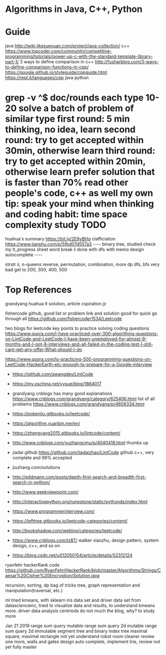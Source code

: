 
Algorithms in Java, C++, Python
===============================
Guide
=====
java http://wiki.jikexueyuan.com/project/java-collection/
c++ https://www.topcoder.com/community/competitive-programming/tutorials/power-up-c-with-the-standard-template-library-part-1/
3 ways to define comparison in c++
http://fusharblog.com/3-ways-to-define-comparison-functions-in-cpp/
https://google.github.io/styleguide/cppguide.html
https://repl.it/languages/cpp java python

grep -v ^$ doc/rounds
each type 10-20
solve a batch of problem of similar type
first round: 5 min thinking, no idea, learn
second round: try to get accepted within 30min, otherwise learn
third round: try to get accepted within 20min, otherwise learn
prefer solution that is faster than 70% 
read other people's code, c++ as well
my own tip: speak your mind when thinking and coding
habit: time space complexity study 
TODO
====
huahua's summary
https://bit.ly/2E8yBHq
clafficiation 
https://www.jianshu.com/p/5fbd07d557a3   ---- binary tree, studied
check my lt_progress sheet
word break ii done with dfs with memo
design autocomplete ----

strstr ii, n-queens
reverse, permutation, combination, more dp
dfs, bfs very bad 
get to 200, 300, 400, 500

Top References
==============
grandyang
huahua
lt solution, article
cspiration
jz

fishercode github, good list or problem link and solution
good for quick go through all
https://github.com/fishercoder1534/Leetcode

two blogs for leetcode
key points to practice solving coding questions
https://www.quora.com/I-have-practiced-over-300-algorithms-questions-on-LintCode-and-LeetCode-I-have-been-unemployed-for-almost-9-months-and-I-got-8-interviews-and-all-failed-in-the-coding-test-I-still-cant-get-any-offer-What-should-I-do

https://www.quora.com/Is-practicing-500-programming-questions-on-LeetCode-HackerEarth-etc-enough-to-prepare-for-a-Google-interview
- https://github.com/awangdev/LintCode
- https://my.oschina.net/yysue/blog/1864017
- grandyang cnblogs has many good explanations
	https://www.cnblogs.com/grandyang/category/625406.html
	list of all problems
	https://www.cnblogs.com/grandyang/p/4606334.html
- https://pobenliu.gitbooks.io/leetcode/
- https://algorithm.yuanbin.me/en/
- https://zhengyang2015.gitbooks.io/lintcode/content/
- http://www.cnblogs.com/yuzhangcmu/p/4040418.html thumbs up
- jiadai  github
 https://github.com/jiadaizhao/LintCode
   github c++, very complete and 99% accepted
- jiuzhang.com/solutions

- http://eddmann.com/posts/depth-first-search-and-breadth-first-search-in-python/
- http://www.geekviewpoint.com/
- http://interactivepython.org/runestone/static/pythonds/index.html
- https://www.programmerinterview.com/
- https://lefttree.gitbooks.io/leetcode-categories/content/
- http://bookshadow.com/weblog/categories/leetcode/
- https://www.cnblogs.com/lz87/
walker xiaozhu, design pattern, system design, c++, and so on
- https://blog.csdn.net/u012050154/article/details/52312124

ryanfehr hackerRank code
https://github.com/RyanFehr/HackerRank/blob/master/Algorithms/Strings/Caesar%20Cipher%20Encryption/Solution.java

recursion, sorting, dp bag of tricks
tree, graph representation and manipulation(traversal, etc.)

ml tried kmeans, with sklearn iris data set and driver data set from datascienceinc, tried to visualize data and results, to understand kmeans more. driver data analysis centriods do not much the blog, why?  to study more

Jan 21 2019
range sum query mutable
range sum query 2d mutable
range sum query 2d immutable
segment tree and binary index tree
maximal square, maximal rectangle not yet understand
robot room cleaner review one more, walls and gates
design auto complete, implement trie, review not yet fully master
